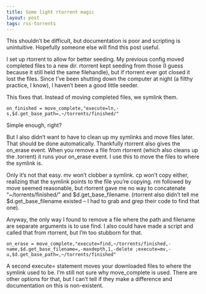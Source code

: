 ```yaml
---
title: Some light rtorrent magic
layout: post
tags: rss-torrents
---
```




This shouldn’t be difficult, but documentation is poor and scripting is unintuitive. Hopefully someone else will find this post useful.

I set up rtorrent to allow for better seeding. My previous config moved completed files to a new dir. rtorrent kept seeding from those (I guess because it still held the same filehandle), but if rtorrent ever got closed it lost the files. Since I’ve been shutting down the computer at night (a filthy practice, I know), I haven’t been a good little seeder.

This fixes that. Instead of moving completed files, we symlink them.

`on_finished = move_complete,"execute=ln,-s,$d.get_base_path=,~/torrents/finished/"`


Simple enough, right?

But I also didn’t want to have to clean up my symlinks and move files later. That should be done automatically. Thankfully rtorrent also gives the on_erase event. When you remove a file from rtorrent (which also cleans up the .torrent) it runs your on_erase event. I use this to move the files to where the symlink is.

Only it’s not that easy. mv won’t clobber a symlink. cp won’t copy either, realizing that the symlink points to the file you’re copying. rm followed by move seemed reasonable, but rtorrent gave me no way to concatenate “~/torrents/finished/” and $d.get_base_filename. (rtorrent also didn’t tell me $d.get_base_filename existed – I had to grab and grep their code to find that one).

Anyway, the only way I found to remove a file where the path and filename are separate arguments is to use find. I also could have made a script and called that from rtorrent, but I’m too stubborn for that.

```
on_erase = move_complete,"execute=find,~/torrents/finished,-name,$d.get_base_filename=,-maxdepth,1,-delete ;execute=mv,-u,$d.get_base_path=,~/torrents/finished"
```


A second execute= statement moves your downloaded files to where the symlink used to be. I’m still not sure why move_complete is used. There are other options for that, but I can’t tell if they make a difference and documentation on this is non-existent.

